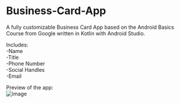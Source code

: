 # Business-Card-App
 A fully customizable Business Card App based on the Android Basics Course from Google written in Kotlin with Android Studio.
 
 Includes: <br>
 -Name <br>
 -Title <br>
 -Phone Number <br>
 -Social Handles <br>
 -Email <br>
 
 Preview of the app:<br>
![image](https://github.com/Ky-Dex/BusinessCard/assets/107052359/daad0273-d4e4-4312-ab3b-7ebefcbb58b2)
